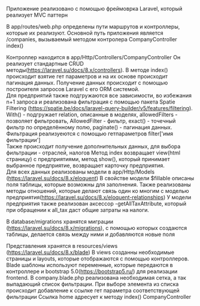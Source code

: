 Приложение реализовано с помощью фреймоврка Laravel, который реализует MVC паттерн

В app/routes/web.php определены пути маршрутов и контроллеры, которые их реализуют.
Основной путь приложения является /companies, вызываемый методом контролера CompanyController index()

Контроллер находится в app/Http/Controllers/CompanyController
Он реализует стандартные CRUD методы(https://laravel.su/docs/8.x/controllers). В методе index() происходит взятие гет параметров и на их основе
происходит пагинация данных. Получение данных происходит с помощью построителя запросов Laravel с его ORM системой.
<br>
Для предприятий также подгружаются все зависимости, во избежания n+1 запроса и реализована фильтрация с помощью пакета Spatie Filtering (https://spatie.be/docs/laravel-query-builder/v5/features/filtering).
With() -  подгружает relation, описанные в моделях, allowedFilters - позволяет фильтровать, AllowedFilter - фильтр, exact() - точечный фильтр по определённому полю, paginate() - пагинация данных.
Фильтрация реализуеются с помощью гетпараметров filter['имя фильтрации']
<br>
Также происходит получение дополнительных данных, для выбора фильтрации - отраслей, налогов
Метод index возвращает view(html страницу) с предприятиями, метод show(), который принимает выбранное предприятие, возвращает карточку предприятия.
<br>
Для всех данных реализованы модели в app/Http/Models (https://laravel.su/docs/8.x/eloquent)
В свойстве модели $fillable описаны поля таблицы, которые возможны для заполнения.
Также реализованы методы отношений, которые делают связь один ко многим с моделью предприятия(https://laravel.su/docs/8.x/eloquent-relationships)
У модели предприятия также реализован аксессор -getAllTaxAttribute, который при обращении к all_tax даст общие затраты на налоги.

В database/migrations хранятся миграции (https://laravel.su/docs/8.x/migrations), с помощью которых создаются таблицы, делается связь между ними и добавляются новые поля

Представления хранятся в resources/views (https://laravel.su/docs/8.x/blade)
В views созданны необходимые страницы и layouts, которые отображаются с помощью контроллеров.
<br>
Blade шаблоны используют переменные, которые передаются в контроллере и bootstrap 5.0(https://bootstrap5.ru/) для реализации frontend.
В company.blade.php реализована необходимая сетка, а так выпадающий список фильтрации. При выборе элемента из списка происходит добавление к ссылке гет параметра соответствующей фильтрации
Ссылка home адресует к методу index() CompanyController


